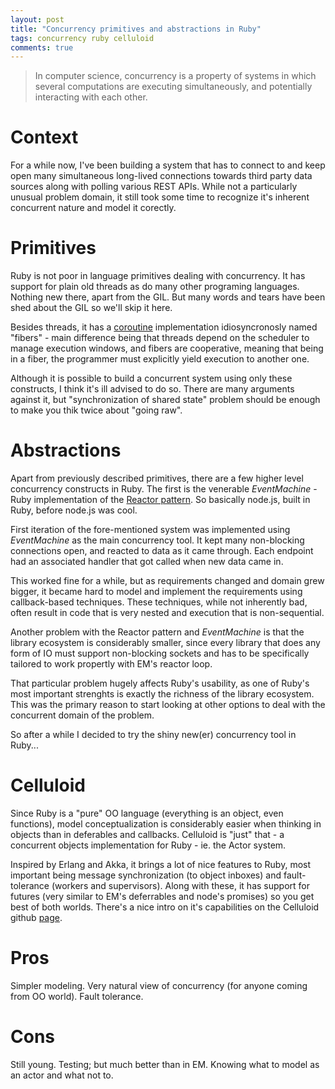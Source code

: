 ```yaml
---
layout: post
title: "Concurrency primitives and abstractions in Ruby"
tags: concurrency ruby celluloid
comments: true
---
```


<blockquote>
In computer science, concurrency is a property of systems in which several computations are executing simultaneously, and potentially interacting with each other.
</blockquote>

# Context 

For a while now, I've been building a system that has to connect to and keep open many simultaneous long-lived connections towards third party data sources along with polling various REST APIs. While not a particularly unusual problem domain, it still took some time to recognize it's inherent concurrent nature and model it corectly.

# Primitives

Ruby is not poor in language primitives dealing with concurrency. It has support for plain old threads as do many other programing languages. Nothing new there, apart from the GIL. But many words and tears have been shed about the GIL so we'll skip it here. 

Besides threads, it has a [coroutine](http://www.ruby-doc.org/core-2.1.1/Fiber.html) implementation idiosyncronosly named "fibers" - main difference being that threads depend on the scheduler to manage execution windows, and fibers are cooperative, meaning that being in a fiber, the programmer must explicitly yield execution to another one.

Although it is possible to build a concurrent system using only these constructs, I think it's ill advised to do so. There are many arguments against it, but "synchronization of shared state" problem should be enough to make you thik twice about "going raw".

# Abstractions

Apart from previously described primitives, there are a few higher level concurrency constructs in Ruby. The first is the venerable *EventMachine* - Ruby implementation of the [Reactor pattern](http://en.wikipedia.org/wiki/Reactor_pattern). So basically node.js, built in Ruby, before node.js was cool.

First iteration of the fore-mentioned system was implemented using *EventMachine* as the main concurrency tool. It kept many non-blocking connections open, and reacted to data as it came through. Each endpoint had an associated handler that got called when new data came in.

This worked fine for a while, but as requirements changed and domain grew bigger, it became hard to model and implement the requirements using callback-based techniques. These techniques, while not inherently bad, often result in code that is very nested and execution that is non-sequential.

Another problem with the Reactor pattern and *EventMachine* is that the library ecosystem is considerably smaller, since every library that does any form of IO must support non-blocking sockets and has to be specifically tailored to work propertly with EM's reactor loop.

That particular problem hugely affects Ruby's usability, as one of Ruby's  most important strenghts is exactly the richness of the library ecosystem. This was the primary reason to start looking at other options to deal with the concurrent domain of the problem.

So after a while I decided to try the shiny new(er) concurrency tool in Ruby...

# Celluloid

Since Ruby is a "pure" OO language (everything is an object, even functions), model conceptualization is considerably easier when thinking in objects than in deferables and callbacks. Celluloid is "just" that - a concurrent objects implementation for Ruby - ie. the Actor system.

Inspired by Erlang and Akka, it brings a lot of nice features to Ruby, most important being message synchronization (to object inboxes) and fault-tolerance (workers and supervisors). Along with these, it has support for futures (very similar to EM's deferrables and node's promises) so you get best of both worlds. There's a nice intro on it's capabilities on the Celluloid github [page](https://github.com/celluloid/celluloid).

# Pros

Simpler modeling.
Very natural view of concurrency (for anyone coming from OO world).
Fault tolerance.

# Cons

Still young.
Testing; but much better than in EM.
Knowing what to model as an actor and what not to.
